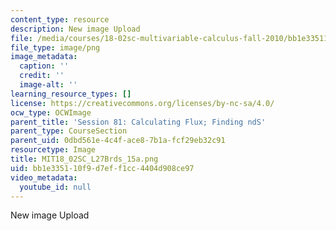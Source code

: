 ```yaml
---
content_type: resource
description: New image Upload
file: /media/courses/18-02sc-multivariable-calculus-fall-2010/bb1e335110f9d7eff1cc4404d908ce97_MIT18_02SC_L27Brds_15a.png
file_type: image/png
image_metadata:
  caption: ''
  credit: ''
  image-alt: ''
learning_resource_types: []
license: https://creativecommons.org/licenses/by-nc-sa/4.0/
ocw_type: OCWImage
parent_title: 'Session 81: Calculating Flux; Finding ndS'
parent_type: CourseSection
parent_uid: 0dbd561e-4c4f-ace8-7b1a-fcf29eb32c91
resourcetype: Image
title: MIT18_02SC_L27Brds_15a.png
uid: bb1e3351-10f9-d7ef-f1cc-4404d908ce97
video_metadata:
  youtube_id: null
---
```

New image Upload